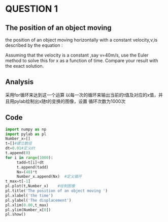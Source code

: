 # QUESTION 1

## The position of an object moving 

the position of an object moving horizontally with a constant velocity,v,is described by the equation
:<br/>  

<img src="http://latex.codecogs.com/gif.latex?\frac{dx}{dt}=v" alt="" title="" />  <br/>
Assuming that the velocity is a constant ,say v=40m/s, use the Euler method to solve this for x as a 
function of time. Compare your result with the exact solution.

## Analysis
采用for循环来达到这一个运算 以每一次的循环来输出当前的t值及对应的x值，并且用pylab绘制出x随t的变换的图像，设置
循环次数为1000次

## Code

```python
import numpy as np    
import pylab as pl 
Number_x=[]    
t=[]#建立数组   
dt=0.01#定义dt
t.append(0)    
for i in range(1000):    
     tadd=t[i]+dt  
     t.append(tadd) 
     Nx=(40)*t
     Number_x.append(Nx)  #定义循环
t_max=t[-1]    
pl.plot(t,Number_x)    #绘制图像
pl.title('The position of an object moving ')    
pl.xlabel('the time')    
pl.ylabel('The displacement')    
pl.xlim(0.00,t_max)    
pl.ylim(Number_x[0])  
pl.show()
```




